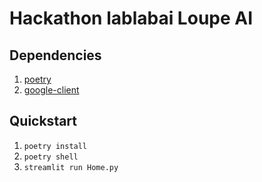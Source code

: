 # Hackathon lablabai Loupe AI


## Dependencies 

1. [poetry](https://python-poetry.org/)
2. [google-client](https://developers.google.com/docs/api/quickstart/python#install_the_google_client_library)
   
## Quickstart 

1. `poetry install` 
2. `poetry shell` 
3. `streamlit run Home.py`
